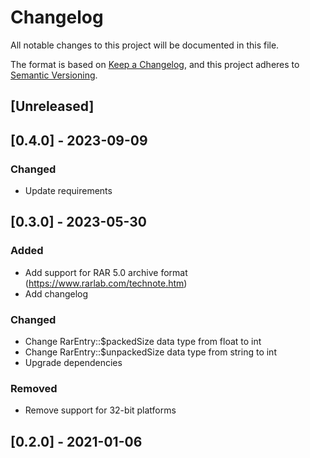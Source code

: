 # Changelog

All notable changes to this project will be documented in this file.

The format is based on [Keep a Changelog](https://keepachangelog.com/en/1.0.0/),
and this project adheres to [Semantic Versioning](https://semver.org/spec/v2.0.0.html).

## [Unreleased]

## [0.4.0] - 2023-09-09

### Changed

- Update requirements

## [0.3.0] - 2023-05-30

### Added

- Add support for RAR 5.0 archive format (https://www.rarlab.com/technote.htm)
- Add changelog

### Changed

- Change RarEntry::$packedSize data type from float to int
- Change RarEntry::$unpackedSize data type from string to int
- Upgrade dependencies

### Removed

- Remove support for 32-bit platforms

## [0.2.0] - 2021-01-06
